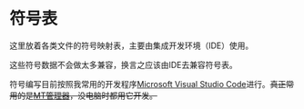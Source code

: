 # 符号表

这里放着各类文件的符号映射表，主要由集成开发环境（IDE）使用。

这些符号数据不会做太多兼容，换言之应该由IDE去兼容符号表。

符号编写目前按照我常用的开发程序[Microsoft Visual Studio Code](https://code.visualstudio.com/)进行。~~真正常用的是[MT管理器](https://mt2.cn/)，没电脑时都用它开发。~~
